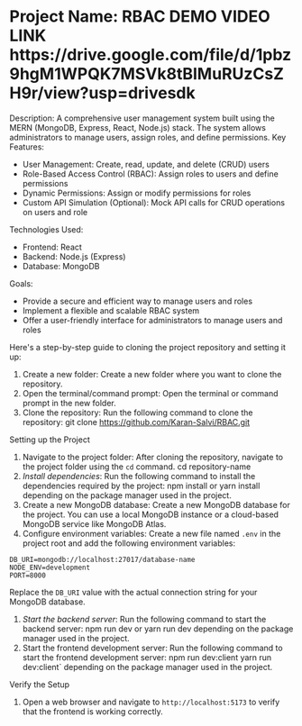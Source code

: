 <h1>Project Name: RBAC  DEMO VIDEO LINK https://drive.google.com/file/d/1pbz9hgM1WPQK7MSVk8tBIMuRUzCsZH9r/view?usp=drivesdk</h1> 

Description: A comprehensive user management system built using the MERN (MongoDB, Express, React, Node.js) stack. The system allows administrators to manage users, assign roles, and define permissions.
Key Features:

- User Management: Create, read, update, and delete (CRUD) users
- Role-Based Access Control (RBAC): Assign roles to users and define permissions
- Dynamic Permissions: Assign or modify permissions for roles
- Custom API Simulation (Optional): Mock API calls for CRUD operations on users and role

Technologies Used:

- Frontend: React
- Backend: Node.js (Express)
- Database: MongoDB


Goals:

- Provide a secure and efficient way to manage users and roles
- Implement a flexible and scalable RBAC system
- Offer a user-friendly interface for administrators to manage users and roles

Here's a step-by-step guide to cloning  the project repository and setting it up:

1. Create a new folder: Create a new folder where you want to clone the repository.
2. Open the terminal/command prompt: Open the terminal or command prompt in the new folder.
4. Clone the repository: Run the following command to clone the repository:
git clone https://github.com/Karan-Salvi/RBAC.git

Setting up the Project

1. Navigate to the project folder: After cloning the repository, navigate to the project folder using the `cd` command.
cd repository-name
1. *Install dependencies*: Run the following command to install the dependencies required by the project:
npm install or yarn install
depending on the package manager used in the project.
1. Create a new MongoDB database: Create a new MongoDB database for the project. You can use a local MongoDB instance or a cloud-based MongoDB service like MongoDB Atlas.
2. Configure environment variables: Create a new file named `.env` in the project root and add the following environment variables:
```
DB_URI=mongodb://localhost:27017/database-name
NODE_ENV=development
PORT=8000
```
Replace the `DB_URI` value with the actual connection string for your MongoDB database.
1. *Start the backend server*: Run the following command to start the backend server:
npm run dev or  yarn run dev
depending on the package manager used in the project.
1. Start the frontend development server: Run the following command to start the frontend development server:
npm run dev:client
yarn run dev:client`
depending on the package manager used in the project.

Verify the Setup

1. Open a web browser and navigate to `http://localhost:5173` to verify that the frontend is working correctly.


